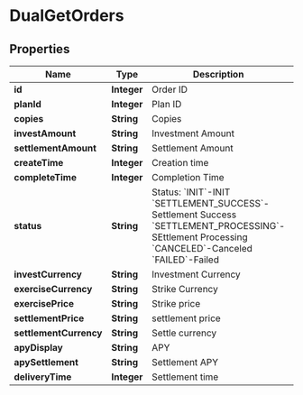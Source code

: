 
# DualGetOrders

## Properties

Name | Type | Description | Notes
------------ | ------------- | ------------- | -------------
**id** | **Integer** | Order ID |  [optional]
**planId** | **Integer** | Plan ID |  [optional]
**copies** | **String** | Copies |  [optional]
**investAmount** | **String** | Investment Amount |  [optional]
**settlementAmount** | **String** | Settlement Amount |  [optional]
**createTime** | **Integer** | Creation time |  [optional]
**completeTime** | **Integer** | Completion Time |  [optional]
**status** | **String** | Status:  &#x60;INIT&#x60;-INIT &#x60;SETTLEMENT_SUCCESS&#x60;-Settlement Success &#x60;SETTLEMENT_PROCESSING&#x60;-SEttlement Processing &#x60;CANCELED&#x60;-Canceled &#x60;FAILED&#x60;-Failed |  [optional]
**investCurrency** | **String** | Investment Currency |  [optional]
**exerciseCurrency** | **String** | Strike Currency |  [optional]
**exercisePrice** | **String** | Strike price |  [optional]
**settlementPrice** | **String** | settlement price |  [optional]
**settlementCurrency** | **String** | Settle currency |  [optional]
**apyDisplay** | **String** | APY |  [optional]
**apySettlement** | **String** | Settlement APY |  [optional]
**deliveryTime** | **Integer** | Settlement time |  [optional]

